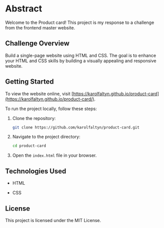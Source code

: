 # Abstract

Welcome to the Product card! This project is my response to a challenge from the frontend master website.

## Challenge Overview

Build a single-page website using HTML and CSS. The goal is to enhance your HTML and CSS skills by building a visually appealing and responsive website.

## Getting Started

To view the website online, visit [https://karolfaltyn.github.io/product-card](https://karolfaltyn.github.io/product-card/).

To run the project locally, follow these steps:

1. Clone the repository:

   ```bash
   git clone https://github.com/karolfaltyn/product-card.git
   ```
2. Navigate to the project directory:

   ```bash
   cd product-card
   ```

4. Open the `index.html` file in your browser.

## Technologies Used

- HTML

- CSS

## License

This project is licensed under the MIT License.
